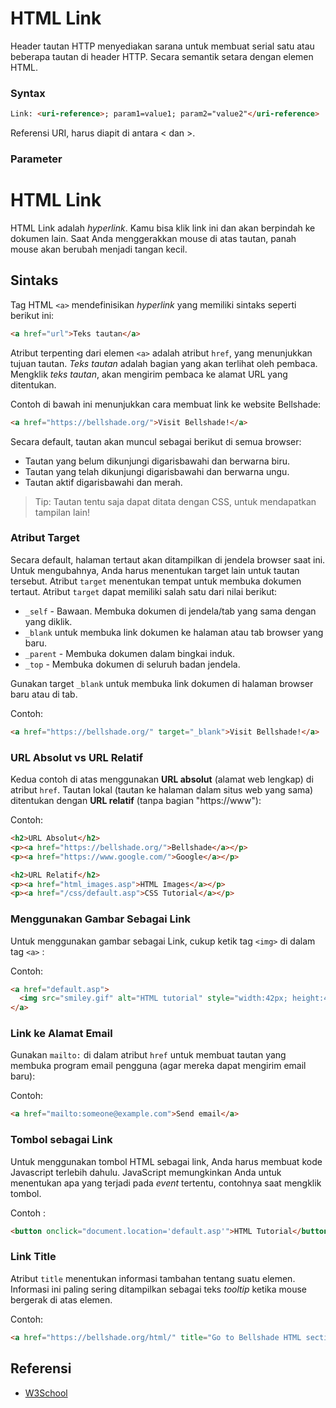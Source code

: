 # HTML Link

Header tautan HTTP menyediakan sarana untuk membuat serial satu atau beberapa tautan di header HTTP. Secara semantik setara dengan elemen <link> HTML.

### Syntax

```html
Link: <uri-reference>; param1=value1; param2="value2"</uri-reference>
```

<uri-referensi>
Referensi URI, harus diapit di antara < dan >.

### Parameter

# HTML Link

HTML Link adalah _hyperlink_. Kamu bisa klik link ini dan akan berpindah ke dokumen lain. Saat Anda menggerakkan mouse di atas tautan, panah mouse akan berubah menjadi tangan kecil.

## Sintaks

Tag HTML `<a>` mendefinisikan _hyperlink_ yang memiliki sintaks seperti berikut ini:

```html
<a href="url">Teks tautan</a>
```

Atribut terpenting dari elemen `<a>` adalah atribut `href`, yang menunjukkan tujuan tautan. _Teks tautan_ adalah bagian yang akan terlihat oleh pembaca. Mengklik _teks tautan_, akan mengirim pembaca ke alamat URL yang ditentukan.

Contoh di bawah ini menunjukkan cara membuat link ke website Bellshade:

```html
<a href="https://bellshade.org/">Visit Bellshade!</a>
```

Secara default, tautan akan muncul sebagai berikut di semua browser:

- Tautan yang belum dikunjungi digarisbawahi dan berwarna biru.
- Tautan yang telah dikunjungi digarisbawahi dan berwarna ungu.
- Tautan aktif digarisbawahi dan merah.

> Tip: Tautan tentu saja dapat ditata dengan CSS, untuk mendapatkan tampilan lain!

### Atribut Target

Secara default, halaman tertaut akan ditampilkan di jendela browser saat ini. Untuk mengubahnya, Anda harus menentukan target lain untuk tautan tersebut. Atribut `target` menentukan tempat untuk membuka dokumen tertaut. Atribut `target` dapat memiliki salah satu dari nilai berikut:

- `_self` - Bawaan. Membuka dokumen di jendela/tab yang sama dengan yang diklik.
- `_blank` untuk membuka link dokumen ke halaman atau tab browser yang baru.
- `_parent` - Membuka dokumen dalam bingkai induk.
- `_top` - Membuka dokumen di seluruh badan jendela.

Gunakan target `_blank` untuk membuka link dokumen di halaman browser baru atau di tab.

Contoh:

```html
<a href="https://bellshade.org/" target="_blank">Visit Bellshade!</a>
```

### URL Absolut vs URL Relatif

Kedua contoh di atas menggunakan **URL absolut** (alamat web lengkap) di atribut `href`. Tautan lokal (tautan ke halaman dalam situs web yang sama) ditentukan dengan **URL relatif** (tanpa bagian "https://www"):

Contoh:

```html
<h2>URL Absolut</h2>
<p><a href="https://bellshade.org/">Bellshade</a></p>
<p><a href="https://www.google.com/">Google</a></p>

<h2>URL Relatif</h2>
<p><a href="html_images.asp">HTML Images</a></p>
<p><a href="/css/default.asp">CSS Tutorial</a></p>
```

### Menggunakan Gambar Sebagai Link

Untuk menggunakan gambar sebagai Link, cukup ketik tag `<img>` di dalam tag `<a>` :

Contoh:

```html
<a href="default.asp">
  <img src="smiley.gif" alt="HTML tutorial" style="width:42px; height:42px;" />
</a>
```

### Link ke Alamat Email

Gunakan `mailto:` di dalam atribut `href` untuk membuat tautan yang membuka program email pengguna (agar mereka dapat mengirim email baru):

Contoh:

```html
<a href="mailto:someone@example.com">Send email</a>
```

### Tombol sebagai Link

Untuk menggunakan tombol HTML sebagai link, Anda harus membuat kode Javascript terlebih dahulu. JavaScript memungkinkan Anda untuk menentukan apa yang terjadi pada _event_ tertentu, contohnya saat mengklik tombol.

Contoh :

```html
<button onclick="document.location='default.asp'">HTML Tutorial</button>
```

### Link Title

Atribut `title` menentukan informasi tambahan tentang suatu elemen. Informasi ini paling sering ditampilkan sebagai teks _tooltip_ ketika mouse bergerak di atas elemen.

Contoh:

```html
<a href="https://bellshade.org/html/" title="Go to Bellshade HTML section">Visit our HTML Tutorial</a>
```

## Referensi

- [W3School](https://www.w3schools.com/html/html_links.asp)
